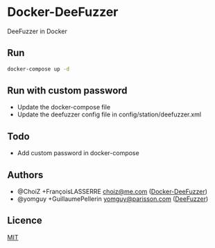 # Docker-DeeFuzzer

DeeFuzzer in Docker

## Run

```bash
docker-compose up -d
```

## Run with custom password

- Update the docker-compose file
- Update the deefuzzer config file in config/station/deefuzzer.xml

## Todo

- Add custom password in docker-compose

## Authors

* @ChoiZ +FrançoisLASSERRE choiz@me.com ([Docker-DeeFuzzer](https://github.com/ChoiZ/Docker-DeeFuzzer))
* @yomguy +GuillaumePellerin yomguy@parisson.com ([DeeFuzzer](https://github.com/yomguy/DeeFuzzer))

## Licence

[MIT](https://github.com/choiz/docker-deefuzzer/blob/master/LICENSE)
